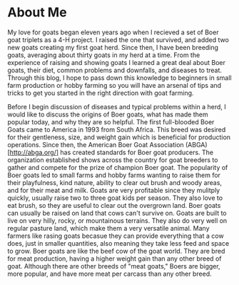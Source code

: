 # About Me

My love for goats began eleven years ago when I recieved a set of Boer goat triplets as a 4-H project. I raised the one that survived, and added two new goats creating my first goat herd. Since then, I have been breeding goats, averaging about thirty goats in my herd at a time. From the experience of raising and showing goats I learned a great deal about Boer goats, their diet, common problems and downfalls, and diseases to treat. Through this blog, I hope to pass down this knowledge to beginners in small farm production or hobby farming so you will have an arsenal of tips and tricks to get you started in the right direction with goat farming. 

Before I begin discussion of diseases and typical problems within a herd, I would like to discuss the origins of Boer goats, what has made them popular today, and why they are so helpful. The first full-blooded Boer Goats came to America in 1993 from South Africa. This breed was desired for their gentleness, size, and weight gain which is beneficial for production operations. Since then, the American Boer Goat Association (ABGA)[http://abga.org/] has created standards for Boer goat producers. The organization established shows across the country for goat breeders to gather and compete for the prize of champion Boer goat. The popularity of Boer goats led to small farms and hobby farms wanting to raise them for their playfulness, kind nature, ability to clear out brush and woody areas, and for their meat and milk. Goats are very profitable since they mulitply quickly, usually raise two to three goat kids per season. They also love to eat brush, so they are useful to clear out the overgrown land. Boer goats can usually be raised on land that cows can't survive on. Goats are built to live on very hilly, rocky, or mountainous terrains. They also do very well on regular pasture land, which make them a very versatile animal. Many farmers like rasing goats becasue they can provide everything that a cow does, just in smaller quantities, also meaning they take less feed and space to grow. Boer goats are like the beef cow of the goat world. They are bred for meat production, having a higher weight gain than any other breed of goat. Although there are other breeds of "meat goats," Boers are bigger, more popular, and have more meat per carcass than any other breed. 
